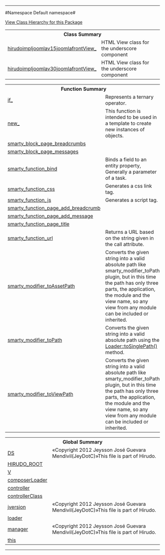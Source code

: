 

- - -

#Namespace Default namespace#

<div><a href='https://github.com/JeyDotC/Hirudo-docs/blob/master/Default namespace//package-tree.md'>View Class Hierarchy for this Package</a></div>

<table class="title">
<tr><th colspan="2" class="title">Class Summary</th></tr>
<tr><td class="name"><a href="https://github.com/JeyDotC/Hirudo-docs/blob/master/Default namespace/hirudoimpljoomlav15joomlafrontView_.md">hirudoimpljoomlav15joomlafrontView_</a></td><td class="description">HTML View class for the underscore component</td></tr>
<tr><td class="name"><a href="https://github.com/JeyDotC/Hirudo-docs/blob/master/Default namespace/hirudoimpljoomlav30joomlafrontView_.md">hirudoimpljoomlav30joomlafrontView_</a></td><td class="description">HTML View class for the underscore component</td></tr>
</table>

<table class="title">
<tr><th colspan="2" class="title">Function Summary</th></tr>
<tr><td class="name"><a href="package-functions.md#if_">if_</a></td><td class="description">Represents a ternary operator.
</td></tr>
<tr><td class="name"><a href="package-functions.md#new_">new_</a></td><td class="description">This function is intended to be used in a template to create new instances of
objects.
</td></tr>
<tr><td class="name"><a href="package-functions.md#smarty_block_page_breadcrumbs">smarty_block_page_breadcrumbs</a></td><td class="description"></td></tr>
<tr><td class="name"><a href="package-functions.md#smarty_block_page_messages">smarty_block_page_messages</a></td><td class="description"></td></tr>
<tr><td class="name"><a href="package-functions.md#smarty_function_bind">smarty_function_bind</a></td><td class="description">Binds a field to an entity property, Generally a parameter
of a task. </td></tr>
<tr><td class="name"><a href="package-functions.md#smarty_function_css">smarty_function_css</a></td><td class="description">Generates a css link tag. </td></tr>
<tr><td class="name"><a href="package-functions.md#smarty_function_js">smarty_function_js</a></td><td class="description">Generates a script tag. </td></tr>
<tr><td class="name"><a href="package-functions.md#smarty_function_page_add_breadcrumb">smarty_function_page_add_breadcrumb</a></td><td class="description"></td></tr>
<tr><td class="name"><a href="package-functions.md#smarty_function_page_add_message">smarty_function_page_add_message</a></td><td class="description"></td></tr>
<tr><td class="name"><a href="package-functions.md#smarty_function_page_title">smarty_function_page_title</a></td><td class="description"></td></tr>
<tr><td class="name"><a href="package-functions.md#smarty_function_url">smarty_function_url</a></td><td class="description">Returns a URL based on the string given in the call attribute.
</td></tr>
<tr><td class="name"><a href="package-functions.md#smarty_modifier_toAssetPath">smarty_modifier_toAssetPath</a></td><td class="description">Converts the given string into a valid absolute path like smarty_modifier_toPath
plugin, but in this time the path has only three parts, the application, the
module and the view name, so any view from any module can be included or inherited.</td></tr>
<tr><td class="name"><a href="package-functions.md#smarty_modifier_toPath">smarty_modifier_toPath</a></td><td class="description">Converts the given string into a valid absolute path using the
<a href="../hirudo/lang/loader.html#toSinglePath()">Loader::toSinglePath()</a> method.</td></tr>
<tr><td class="name"><a href="package-functions.md#smarty_modifier_toViewPath">smarty_modifier_toViewPath</a></td><td class="description">Converts the given string into a valid absolute path like smarty_modifier_toPath
plugin, but in this time the path has only three parts, the application, the
module and the view name, so any view from any module can be included or inherited.</td></tr>
</table>

<table class="title">
<tr><th colspan="2" class="title">Global Summary</th></tr>
<tr><td class="name"><a href="package-globals.md#DS">DS</a></td><td class="description">«Copyright 2012 Jeysson José Guevara Mendivil(JeyDotC)»This file is part of Hirudo.
</td></tr>
<tr><td class="name"><a href="package-globals.md#HIRUDO_ROOT">HIRUDO_ROOT</a></td><td class="description"></td></tr>
<tr><td class="name"><a href="package-globals.md#V">V</a></td><td class="description"></td></tr>
<tr><td class="name"><a href="package-globals.md#composerLoader">composerLoader</a></td><td class="description"></td></tr>
<tr><td class="name"><a href="package-globals.md#controller">controller</a></td><td class="description"></td></tr>
<tr><td class="name"><a href="package-globals.md#controllerClass">controllerClass</a></td><td class="description"></td></tr>
<tr><td class="name"><a href="package-globals.md#jversion">jversion</a></td><td class="description">«Copyright 2012 Jeysson José Guevara Mendivil(JeyDotC)»This file is part of Hirudo.
</td></tr>
<tr><td class="name"><a href="package-globals.md#loader">loader</a></td><td class="description"></td></tr>
<tr><td class="name"><a href="package-globals.md#manager">manager</a></td><td class="description">«Copyright 2012 Jeysson José Guevara Mendivil(JeyDotC)»This file is part of Hirudo.
</td></tr>
<tr><td class="name"><a href="package-globals.md#this">this</a></td><td class="description"></td></tr>
</table>

- - -

